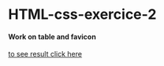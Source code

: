 # HTML-css-exercice-2

#### Work on table and favicon

[to see result click here](https://flavianomucedda.github.io/HTML-css-exercice-2/)
